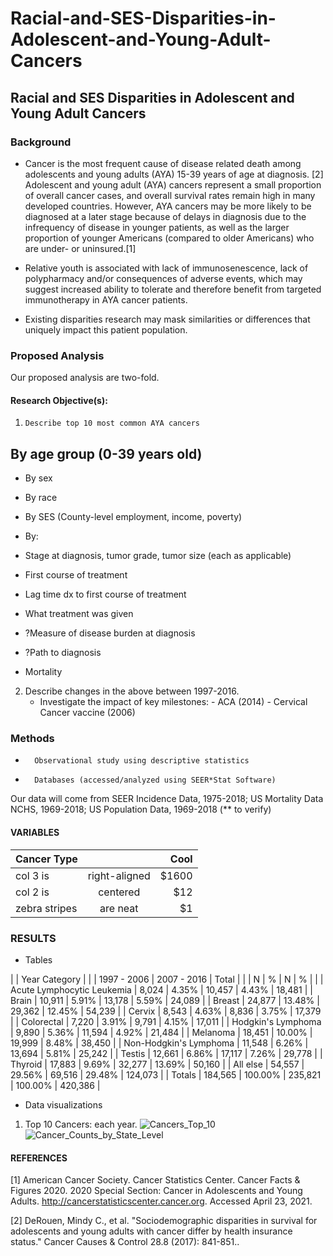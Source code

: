 # Racial-and-SES-Disparities-in-Adolescent-and-Young-Adult-Cancers

## Racial and SES Disparities in Adolescent and Young Adult Cancers

### Background

- Cancer is the most frequent cause of disease related death among adolescents and young adults (AYA) 15-39 years of age at diagnosis. [2]
Adolescent and young adult (AYA) cancers represent a small proportion of overall cancer cases, and overall survival rates remain high in many developed countries. However, AYA cancers may be more likely to be diagnosed at a later stage because of delays in diagnosis due to the infrequency of disease in younger patients, as well as the larger proportion of younger Americans (compared to older Americans) who are under- or uninsured.[1]

- Relative youth is associated with lack of immunosenescence, lack of polypharmacy and/or consequences of adverse events, which may suggest increased ability to tolerate and therefore benefit from targeted immunotherapy in AYA cancer patients.

-  Existing disparities research may mask similarities or differences that uniquely impact this patient population.

### Proposed Analysis

Our proposed analysis are two-fold. 

#### 	Research Objective(s):

 1. 	Describe top 10 most common AYA cancers
 ## By age group (0-39 years old)
-   By sex
-   By race
-   By SES (County-level employment, income, poverty)
-   By:

   -  Stage at diagnosis, tumor grade, tumor size (each as applicable)
   -  First course of treatment
  
-   Lag time dx to first course of treatment
-   What treatment was given
-  ?Measure of disease burden at diagnosis
-  ?Path to diagnosis
-  Mortality
    
2. 	Describe changes in the above between 1997-2016. 
 	-  Investigate the impact of key milestones:
    		-  ACA (2014)
    		-  Cervical Cancer vaccine (2006)
 
### Methods 

-   	Observational study using descriptive statistics
-   	Databases (accessed/analyzed using SEER*Stat Software)

Our data will come from SEER Incidence Data, 1975-2018; US Mortality Data NCHS, 1969-2018; US Population Data, 1969-2018 (** to verify) 

####  VARIABLES



| Cancer Type      |           | Cool  |
| ------------- |:-------------:| -----:|
| col 3 is      | right-aligned | $1600 |
| col 2 is      | centered      |   $12 |
| zebra stripes | are neat      |    $1 |



### RESULTS 

- Tables 

|  | Year Category |
|  | 1997 - 2006 | 2007 - 2016 | Total |
|  | N | % | N | % |  |
| Acute Lymphocytic Leukemia | 8,024 | 4.35% | 10,457 | 4.43% | 18,481 |
| Brain | 10,911 | 5.91% | 13,178 | 5.59% | 24,089 |
| Breast | 24,877 | 13.48% | 29,362 | 12.45% | 54,239 |
| Cervix | 8,543 | 4.63% | 8,836 | 3.75% | 17,379 |
| Colorectal | 7,220 | 3.91% | 9,791 | 4.15% | 17,011 |
| Hodgkin's Lymphoma | 9,890 | 5.36% | 11,594 | 4.92% | 21,484 |
| Melanoma | 18,451 | 10.00% | 19,999 | 8.48% | 38,450 |
| Non-Hodgkin's Lymphoma | 11,548 | 6.26% | 13,694 | 5.81% | 25,242 |
| Testis | 12,661 | 6.86% | 17,117 | 7.26% | 29,778 |
| Thyroid | 17,883 | 9.69% | 32,277 | 13.69% | 50,160 |
| All else | 54,557 | 29.56% | 69,516 | 29.48% | 124,073 |
| Totals | 184,565 | 100.00% | 235,821 | 100.00% | 420,386 |

- Data visualizations 
1. Top 10 Cancers: each year. 
![Cancers_Top_10](https://user-images.githubusercontent.com/22613114/123296338-8e4d6180-d4e4-11eb-9043-326c54d425f8.png)
![Cancer_Counts_by_State_Level](https://user-images.githubusercontent.com/22613114/123296340-8e4d6180-d4e4-11eb-8923-fce27f2343d2.png)

#### REFERENCES

[1] American Cancer Society. Cancer Statistics Center. Cancer Facts & Figures 2020. 2020 Special Section: Cancer in Adolescents and Young Adults. http://cancerstatisticscenter.cancer.org. Accessed April 23, 2021.

[2] DeRouen, Mindy C., et al. "Sociodemographic disparities in survival for adolescents and young adults with cancer differ by health insurance status." Cancer Causes & Control 28.8 (2017): 841-851..

